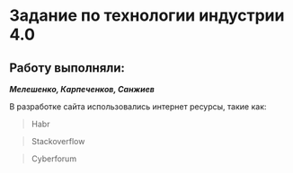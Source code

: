 # Задание по технологии индустрии 4.0

## Работу выполняли:
__***Мелешенко, Карпеченков, Санжиев***__

В разработке сайта использовались интернет ресурсы, такие как:
>Habr

>Stackoverflow

>Cyberforum